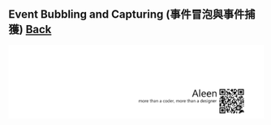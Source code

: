 ## Event Bubbling and Capturing (事件冒泡與事件捕獲) [Back](./../JavaScript.md)



<a href="http://aleen42.github.io/" target="_blank" ><img src="./../../../pic/tail.gif"></a>